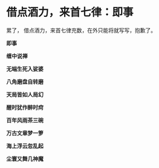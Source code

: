 借点酒力，来首七律：即事
====

			

累了， 借点酒力，来首七律充数，在外只能将就写写，抱歉了。

**即事**

**缠中说禅**

**无端生死入娑婆**

**八角磨盘自转磨**

**天局皆如人局幻**

**醒时犹作醉时疴**

**百年风雨茶三碗**

**万古文章梦一箩**

**海上浮云忽乱起**

**尘寰又舞几神魔**
